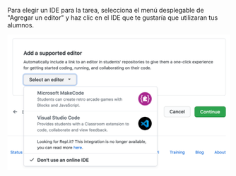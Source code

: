 Para elegir un IDE para la tarea, selecciona el menú desplegable de "Agregar un editor" y haz clic en el IDE que te gustaría que utilizaran tus alumnos.

<div class="procedural-image-wrapper">
  <img alt="Utilizar el menú desplegable de 'Seleccionar un IDE en línea' para dar clic en un IDE en línea para la tarea" class="procedural-image-wrapper" src="/assets/images/help/classroom/assignments-click-online-ide.png">
</div>
